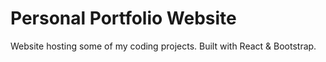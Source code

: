 # Personal Portfolio Website

Website hosting some of my coding projects. Built with React & Bootstrap.
